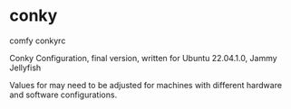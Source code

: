 # conky
comfy conkyrc

Conky Configuration, final version, written for Ubuntu 22.04.1.0, Jammy Jellyfish

Values for may need to be adjusted for machines with different hardware and software configurations.
